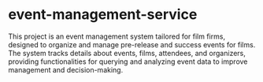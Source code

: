 # event-management-service
This project is an event management system tailored for film firms, designed to organize and manage pre-release and success events for films. The system tracks details about events, films, attendees, and organizers, providing functionalities for querying and analyzing event data to improve management and decision-making.
